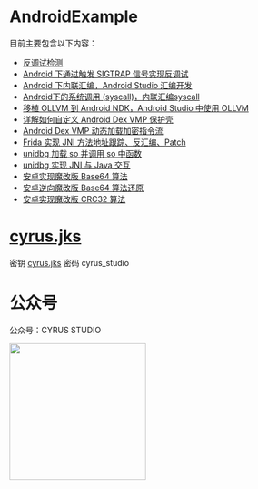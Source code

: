 # AndroidExample

目前主要包含以下内容：
- [反调试检测](https://cyrus-studio.github.io/blog/posts/android%E4%B8%8B%E5%8F%8D%E8%B0%83%E8%AF%95%E4%B8%8E%E5%8F%8D%E5%8F%8D%E8%B0%83%E8%AF%95/) 
- [Android 下通过触发 SIGTRAP 信号实现反调试](https://cyrus-studio.github.io/blog/posts/android-%E4%B8%8B%E9%80%9A%E8%BF%87%E8%A7%A6%E5%8F%91-sigtrap-%E4%BF%A1%E5%8F%B7%E5%AE%9E%E7%8E%B0%E5%8F%8D%E8%B0%83%E8%AF%95/)
- [Android 下内联汇编，Android Studio 汇编开发](https://cyrus-studio.github.io/blog/posts/android-%E4%B8%8B%E5%86%85%E8%81%94%E6%B1%87%E7%BC%96android-studio-%E6%B1%87%E7%BC%96%E5%BC%80%E5%8F%91/)
- [Android下的系统调用 (syscall)，内联汇编syscall](https://cyrus-studio.github.io/blog/posts/android%E4%B8%8B%E7%9A%84%E7%B3%BB%E7%BB%9F%E8%B0%83%E7%94%A8-syscall%E5%86%85%E8%81%94%E6%B1%87%E7%BC%96syscall/)
- [移植 OLLVM 到 Android NDK，Android Studio 中使用 OLLVM](https://cyrus-studio.github.io/blog/posts/%E7%A7%BB%E6%A4%8D-ollvm-%E5%88%B0-android-ndkandroid-studio-%E4%B8%AD%E4%BD%BF%E7%94%A8-ollvm/)
- [详解如何自定义 Android Dex VMP 保护壳](https://cyrus-studio.github.io/blog/posts/%E8%AF%A6%E8%A7%A3%E5%A6%82%E4%BD%95%E8%87%AA%E5%AE%9A%E4%B9%89-android-dex-vmp-%E4%BF%9D%E6%8A%A4%E5%A3%B3/)
- [Android Dex VMP 动态加载加密指令流](https://cyrus-studio.github.io/blog/posts/android-dex-vmp-%E5%8A%A8%E6%80%81%E5%8A%A0%E8%BD%BD%E5%8A%A0%E5%AF%86%E6%8C%87%E4%BB%A4%E6%B5%81-/)
- [Frida 实现 JNI 方法地址跟踪、反汇编、Patch](https://cyrus-studio.github.io/blog/posts/frida-%E5%AE%9E%E7%8E%B0-jni-%E6%96%B9%E6%B3%95%E5%9C%B0%E5%9D%80%E8%B7%9F%E8%B8%AA%E5%8F%8D%E6%B1%87%E7%BC%96patch/)
- [unidbg 加载 so 并调用 so 中函数](https://cyrus-studio.github.io/blog/posts/unidbg-%E5%8A%A0%E8%BD%BD-so-%E5%B9%B6%E8%B0%83%E7%94%A8-so-%E4%B8%AD%E5%87%BD%E6%95%B0/)
- [unidbg 实现 JNI 与 Java 交互](https://cyrus-studio.github.io/blog/posts/unidbg-%E5%AE%9E%E7%8E%B0-jni-%E4%B8%8E-java-%E4%BA%A4%E4%BA%92/)
- [安卓实现魔改版 Base64 算法](https://cyrus-studio.github.io/blog/posts/%E5%AE%89%E5%8D%93%E5%AE%9E%E7%8E%B0%E9%AD%94%E6%94%B9%E7%89%88-base64-%E7%AE%97%E6%B3%95/)
- [安卓逆向魔改版 Base64 算法还原](https://cyrus-studio.github.io/blog/posts/%E5%AE%89%E5%8D%93%E9%80%86%E5%90%91%E9%AD%94%E6%94%B9%E7%89%88-base64-%E7%AE%97%E6%B3%95%E8%BF%98%E5%8E%9F/)
- [安卓实现魔改版 CRC32 算法](https://cyrus-studio.github.io/blog/posts/%E5%AE%89%E5%8D%93%E5%AE%9E%E7%8E%B0%E9%AD%94%E6%94%B9%E7%89%88-crc32-%E7%AE%97%E6%B3%95/)


# [cyrus.jks](cyrus.jks)

密钥 [cyrus.jks](cyrus.jks) 密码 cyrus_studio

# 公众号

公众号：CYRUS STUDIO

<img src="https://cyrus-studio.github.io/blog/gongzhonghao.jpg" width="240">

